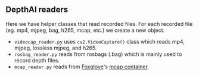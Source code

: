 ## DepthAI readers

Here we have helper classes that read recorded files. For each recorded file (eg. mp4, mjpeg, bag, h265, mcap, etc.) we create a new object.

- `videocap_reader.py` uses `cv2.VideoCapture()` class which reads mp4, mjpeg, lossless mjpeg, and h265.
- `rosbag_reader.py` reads from rosbags (.bag) which is mainly used to record depth files.
- `mcap_reader.py` reads from [Foxglove](https://foxglove.dev/)'s [mcap container](https://github.com/foxglove/mcap).